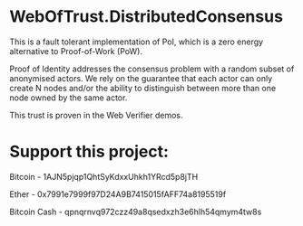 # WebOfTrust.DistributedConsensus 

This is a fault tolerant implementation of PoI, which is a zero energy alternative to Proof-of-Work (PoW).

Proof of Identity addresses the consensus problem with a random subset of anonymised actors. We rely on the guarantee that each actor can only create N nodes and/or the ability to distinguish between more than one node owned by the same actor.

This trust is proven in the Web Verifier demos.

# Support this project:

Bitcoin - 1AJN5pjqp1QhtSyKdxxUhkh1YRcd5p8jTH

Ether - 0x7991e7999f97D24A9B7415015fAFF74a8195519f

Bitcoin Cash - qpnqrnvq972czz49a8qsedxzh3e6hlh54qmym4tw8s
